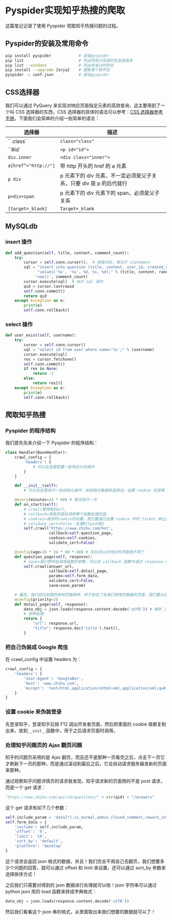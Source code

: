 # Pyspider实现知乎热搜的爬取



这篇笔记记录了使用 Pyspider 爬取知乎热搜问题的过程。

## Pyspider的安装及常用命令

```bash
pip install pyspider            # 安装pyspider
pip list                        # 列出所有已安装的包及其版本
pip list --outdate              # 列出所有过时的包
pip install --upgrade Jinja2    # 更新某个软件包
pyspider -c conf.json           # 启动pyspider
```



## CSS选择器

我们可以通过 PyQuery 来实现对响应页面指定元素的高效查询，这主要用到了一个叫 CSS 选择器的东西，CSS 选择器的具体的语法可以参考：[CSS 选择器参考手册](http://www.w3school.com.cn/cssref/css_selectors.ASP)。下面我们会简单的介绍一些简单的语法：

| **选择器**           | **描述**                                                     |
| -------------------- | ------------------------------------------------------------ |
| ``.class`            | `class="class"`                                              |
| ``#id`               | `<p id="id">`                                                |
| `div.inner`          | `<div class="inner">`                                        |
| `a[href^="http://"]` | 带 http 开头的 href 的 a 元素                                |
| `p div`              | p 元素下的 div 元素，不一定必须是父子关系，只要 div 是 p 的后代就行 |
| `p>div>span`         | p 元素下的 div 元素下的 span，必须是父子关系                 |
| `[target=_blank]`    | `Target=_blank`                                              |



## MySQLdb

### insert 操作

```python
def add_question(self, title, content, comment_count):
    try:
        cursor = self.conn.cursor();  # 获取光标，相当于 statement
        sql = "insert into question (title, content, user_id, created_date, comment_count) " \
        	  "values('%s', '%s', %d, %s, %d);" % (title, content, random.randint(1, 10), \
			 'now()', comment_count)
        cursor.execute(sql)  # 执行 sql 语句
        qid = cursor.lastrowid
        self.conn.commit()
        return qid
    except Exception as e:
        print(e)
        self.conn.rollback()
```

### select 操作

```python
def user_exist(self, username):
    try:
        cursor = self.conn.cursor()
        sql = "select id from user where name='%s';" % (username)
        cursor.execute(sql)
        res = cursor.fetchone()
        self.conn.commit()
        if res is None:
            return -1
        else:
            return res[0]
    except Exception as e:
        print(e)
        self.conn.rollback()
```



## 爬取知乎热搜

### Pyspider 的程序结构

我们首先先来介绍一下 Pyspider 的程序结构：

```python
class Handler(BaseHandler):
    crawl_config = {
        'headers': {
            # 可以在这里配置一些响应头的操作
        }
    }

    def __init__(self):
        # 可以在这里进行一些初始化操作，如初始化数据库连接池，设置 cookie 信息等

    @every(minutes=24 * 60) # 每天执行一次
    def on_start(self):
        # crawl(要爬取的url, 
        # callback=爬取页面后调用哪个函数处理页面, 
        # cookies=请求时cookie的设置，我们要通过设置 cookie 中的 ticket 来让服务器以为我们已经登录了
        # validate_cert=False：处理https问题)
        self.crawl('https://www.zhihu.com/hot', 
                   callback=self.question_page, 
                   cookies=self.cookies, 
                   validate_cert=False)

    @config(age=10 * 24 * 60 * 60) # 在10天以内爬过的页面就不爬了
    def question_page(self, response):
        # save=我们想传给调用函数的参数，可以在 callback 函数中通过 response.save 来调用
        self.crawl(answer_url, 
                   callback=self.detail_page, 
                   params=self.form_data, 
                   validate_cert=False, 
                   save=save_param)

    # 最后，我们经过前面的各种页面跳转，终于到达了有我们想爬的数据的页面，我们要从这个页面中提取我们想要的数据
    @config(priority=2)
    def detail_page(self, response):
        data_obj = json.loads(response.content.decode('utf8')) # 解析 json 对象格式的数据
        # 各种处理
        return {
            "url": response.url,
            "title": response.doc('title').text(),
        }
```

### 把自己伪装成 Google 爬虫

在 crawl_config 中设置 headers 为：

```python
crawl_config = {
    'headers': {
        'User-Agent': 'GoogleBot',
        'Host': 'www.zhihu.com',
        'Accept': 'text/html,application/xhtml+xml,application/xml;q=0.9,image/webp,*/*;q=0.8',
    }
}
```

### 设置 cookie 来伪装登录

先登录知乎，登录知乎后按 F12 调出开发者页面，然后把里面的 cookie 值都复制出来，放到`__init__`函数中，用于之后请求页面时调用。

### 处理知乎问题页的 Ajax 翻页问题

知乎的问题页采用的是 Ajax 翻页，而且还不是那种一页看完之后，点击下一页它才刷新下一页的那种，而是通过滚动到最后之后，它会自动请求服务器发新的页面来那种。

通过观察知乎问题详情页的请求我发现，知乎请求新的页面用的不是 post 请求，而是一个 get 请求：

```python
"https://www.zhihu.com/api/v4/questions/" + str(qid) + "/answers"
```

这个 get 请求有如下几个参数：

```python
self.include_param = 'data[*].is_normal,admin_closed_comment,reward_info,is_collapsed,annotation_action,annotation_detail,collapse_reason,is_sticky,collapsed_by,suggest_edit,comment_count,can_comment,content,editable_content,voteup_count,reshipment_settings,comment_permission,created_time,updated_time,review_info,relevant_info,question,excerpt,relationship.is_authorized,is_author,voting,is_thanked,is_nothelp,is_labeled;data[*].mark_infos[*].url;data[*].author.follower_count,badge[*].topics'
self.form_data = {
    'include': self.include_param,
    'offset': '0',
    'limit': '10',
    'sort_by': 'default',
    'platform': 'desktop'
}
```

这个请求会返回 json 格式的数据，并且！我们完全不用自己去翻页，我们想要多少个问题的回答，就可以通过 offset 和 limit 来设置，还可以通过 sort_by 参数来选择排序方式！

之后我们只需要对得到的 json 数据进行处理就可以啦！json 字符串可以通过 python json 库的 load 函数来转成字典格式：

```python
data_obj = json.loads(response.content.decode('utf8'))
```

然后我们看看这个 json 串的格式，从里面取出来我们想要的数据就可以了！